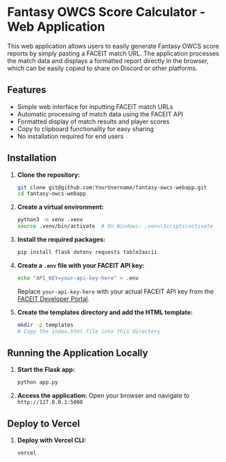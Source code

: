 # Fantasy OWCS Score Calculator - Web Application

This web application allows users to easily generate Fantasy OWCS score reports by simply pasting a FACEIT match URL. The application processes the match data and displays a formatted report directly in the browser, which can be easily copied to share on Discord or other platforms.

## Features

- Simple web interface for inputting FACEIT match URLs
- Automatic processing of match data using the FACEIT API
- Formatted display of match results and player scores
- Copy to clipboard functionality for easy sharing
- No installation required for end users

## Installation

1. **Clone the repository:**

    ```sh
    git clone git@github.com:YourUsername/fantasy-owcs-webapp.git
    cd fantasy-owcs-webapp
    ```

2. **Create a virtual environment:**

    ```sh
    python3 -m venv .venv
    source .venv/bin/activate  # On Windows: .venv\Scripts\activate
    ```

3. **Install the required packages:**

    ```sh
    pip install flask dotenv requests table2ascii
    ```

4. **Create a `.env` file with your FACEIT API key:**

    ```sh
    echo "API_KEY=your-api-key-here" > .env
    ```

    Replace `your-api-key-here` with your actual FACEIT API key from the [FACEIT Developer Portal](https://developers.faceit.com/).

5. **Create the templates directory and add the HTML template:**

    ```sh
    mkdir -p templates
    # Copy the index.html file into this directory
    ```

## Running the Application Locally

1. **Start the Flask app:**

    ```sh
    python app.py
    ```

2. **Access the application:**
   Open your browser and navigate to `http://127.0.0.1:5000`

## Deploy to Vercel

1. **Deploy with Vercel CLI:**

    ```sh
    vercel
    ```
